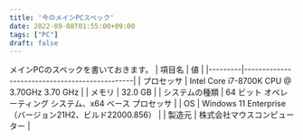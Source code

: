 ```yaml
---
title: '今のメインPCスペック'
date: 2022-09-08T01:55:00+09:00
tags: ["PC"]
draft: false
---
```


メインPCのスペックを書いておきます。
| 項目名     | 値                                             |
|---------|-----------------------------------------------|
| プロセッサ   | Intel Core i7-8700K CPU @ 3.70GHz   3.70 GHz  |
| メモリ     | 32.0 GB                                       |
| システムの種類 | 64 ビット オペレーティング システム、x64 ベース プロセッサ            |
| OS      | Windows 11 Enterprise（バージョン21H2、ビルド22000.856） |
| 製造元     | 株式会社マウスコンピューター                                |
